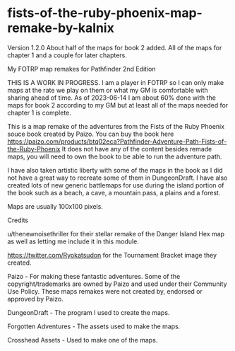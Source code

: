 # fists-of-the-ruby-phoenix-map-remake-by-kalnix
Version 1.2.0 About half of the maps for book 2 added. All of the maps for chapter 1 and a couple for later chapters.

My FOTRP map remakes for Pathfinder 2nd Edition

THIS IS A WORK IN PROGRESS. I am a player in FOTRP so I can only make maps at the rate we play on them or what my GM is comfortable with sharing ahead of time.
As of 2023-06-14 I am about 60% done with the maps for book 2 according to my GM but at least all of the maps needed for chapter 1 is complete.

This is a map remake of the adventures from the Fists of the Ruby Phoenix souce book created by Paizo. You can buy the book here https://paizo.com/products/btq02eca?Pathfinder-Adventure-Path-Fists-of-the-Ruby-Phoenix It does not have any of the content besides remade maps, you will need to own the book to be able to run the adventure path.

I have also taken artistic liberty with some of the maps in the book as I did not have a great way to recreate some of them in DungeonDraft. I have also created lots of new generic battlemaps for use during the island portion of the book such as a beach, a cave, a mountain pass, a plains and a forest.

Maps are usually 100x100 pixels.


Credits

u/thenewnoisethriller for their stellar remake of the Danger Island Hex map as well as letting me include it in this module.

https://twitter.com/Ryokatsudon for the Tournament Bracket image they created.

Paizo - For making these fantastic adventures. Some of the copyright/trademarks are owned by Paizo and used under their Community Use Policy. These maps remakes were not created by, endorsed or approved by Paizo.

DungeonDraft - The program I used to create the maps.

Forgotten Adventures - The assets used to make the maps.

Crosshead Assets - Used to make one of the maps.
